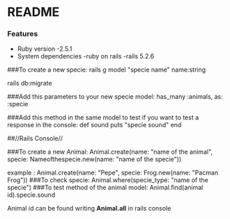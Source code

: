 # README

### Features

- Ruby version
  -2.5.1
- System dependencies
  -ruby on rails
  -rails 5.2.6


###To create a new specie:
rails g model "specie name" name:string

rails db:migrate

###Add this parameters to your new specie model:
has_many :animals, as: :specie

###Add this method in the same model to test if you want to test a response in the console:
 def sound
 puts "specie sound"
 end

##//Rails Console//

###To create a new Animal:
Animal.create(name: "name of the animal", specie: Nameofthespecie.new(name: "name of the specie"))

example :
Animal.create(name: "Pepe", specie: Frog.new(name: "Pacman Frog"))
###To check specie:
Animal.where(specie_type: "name of the specie")
###To test method of the animal model:
Animal.find(animal id).specie.sound

Animal id can be found writing **Animal.all** in rails console
